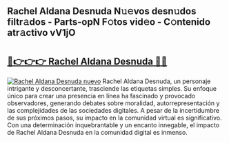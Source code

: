 ## Rachel Aldana Desnuda N𝚞𝚎vos desn𝚞dos filtr𝚊dos - Parts-opN F𝚘tos vid𝚎o - C𝚘ntenido atr𝚊ctivo vV1jO

# <h2><a href="http://mba34k.tromn.icu/?c=Rachel+Aldana+Desnuda">🔗👉👉👉 Rachel Aldana Desnuda 🔗🔗</a></h2>

[![Rachel Aldana Desnuda nuevo](https://i.imgur.com/pEAQMta.gif)](http://mba34k.tromn.icu/?c=Rachel+Aldana+Desnuda)
Rachel Aldana Desnuda, un personaje intrigante y desconcertante, trasciende las etiquetas simples. Su enfoque único para crear una presencia en línea ha fascinado y provocado observadores, generando debates sobre moralidad, autorrepresentación y las complejidades de las sociedades digitales. A pesar de la incertidumbre de sus próximos pasos, su impacto en la comunidad virtual es significativo. Con una determinación inquebrantable y un encanto innegable, el impacto de Rachel Aldana Desnuda en la comunidad digital es inmenso.
